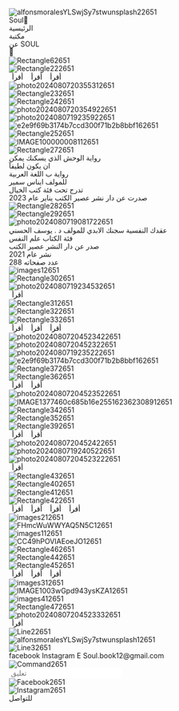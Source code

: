 <!DOCTYPE html>
<html lang="english">
  <head>
    <style.frame-container {
  width: 100%;
  display: flex;
  overflow: auto;
  min-height: 100vh;
  align-items: center;
  flex-direction: column;
}
.frame-frame {
  width: 100%;
  height: 2318px;
  display: flex;
  overflow: hidden;
  position: relative;
  align-items: flex-start;
  flex-shrink: 0;
}
.frame-alfonsmorales-yl-swj-sy7stwunsplash2 {
  top: 0px;
  left: 0px;
  width: 1440px;
  height: 609px;
  position: absolute;
}
.frame-tab-bari-pad {
  top: 16px;
  left: 189px;
  width: 1062px;
  height: 55px;
  display: flex;
  padding: 4px;
  position: absolute;
  align-items: center;
  flex-shrink: 0;
  border-radius: 100px;
  justify-content: space-between;
  background-color: rgba(120, 120, 128, 0.23999999463558197);
}
.frame-sidebar {
  width: 56px;
  height: 32.5px;
  display: flex;
  position: relative;
  align-items: flex-start;
  flex-shrink: 0;
}
.frame-text10 {
  color: rgba(251, 172, 198, 1);
  width: 56px;
  height: auto;
  position: absolute;
  font-size: 20px;
  font-style: Regular;
  text-align: center;
  font-family: Aguafina Script;
  font-weight: 400;
  line-height: 20px;
  font-stretch: normal;
  text-decoration: none;
}
.frame-stretch {
  display: flex;
  flex-grow: 1;
  align-items: center;
  justify-content: center;
}
.frame-tab1 {
  width: 314px;
  height: 32.5px;
  display: flex;
  position: relative;
  flex-grow: 1;
  box-shadow: 0px 2px 16px 0px rgba(0, 0, 0, 0) ;
  align-items: flex-start;
  flex-shrink: 0;
  border-radius: 100px;
  background-color: rgba(255, 255, 255, 0.07000000029802322);
}
.frame-text12 {
  left: 57.09090805053711px;
  color: rgba(255, 255, 255, 1);
  width: 196px;
  height: auto;
  position: absolute;
  font-size: 17px;
  font-style: italic;
  text-align: center;
  font-family: ABeeZee;
  font-weight: 400;
  line-height: 20px;
  font-stretch: normal;
  text-decoration: none;
}
.frame-tab2 {
  width: 314px;
  height: 32.5px;
  display: flex;
  position: relative;
  flex-grow: 1;
  align-items: flex-start;
  flex-shrink: 0;
}
.frame-text14 {
  left: 57.09090805053711px;
  color: rgba(255, 255, 255, 0.4000000059604645);
  width: 196px;
  height: auto;
  position: absolute;
  font-size: 15px;
  font-style: italic;
  text-align: center;
  font-family: ABeeZee;
  font-weight: 400;
  line-height: 20px;
  font-stretch: normal;
  text-decoration: none;
}
.frame-tab3 {
  width: 314px;
  height: 32.5px;
  display: flex;
  position: relative;
  flex-grow: 1;
  align-items: flex-start;
  flex-shrink: 0;
}
.frame-text16 {
  left: 57.09090805053711px;
  color: rgba(255, 255, 255, 0.4000000059604645);
  width: 196px;
  height: auto;
  position: absolute;
  font-size: 15px;
  font-style: italic;
  text-align: center;
  font-family: ABeeZee;
  font-weight: 400;
  line-height: 20px;
  font-stretch: normal;
  text-decoration: none;
}
.frame-symbol-tab {
  width: 56px;
  height: 32.5px;
  display: flex;
  position: relative;
  align-items: flex-start;
  flex-shrink: 0;
}
.frame-text18 {
  color: rgba(255, 255, 255, 0.4000000059604645);
  width: 56px;
  height: auto;
  position: absolute;
  font-size: 15px;
  font-style: italic;
  text-align: center;
  font-family: ABeeZee;
  font-weight: 400;
  line-height: 20px;
  font-stretch: normal;
  text-decoration: none;
}
.frame-rectangle6 {
  top: 490px;
  left: 393px;
  width: 653px;
  height: 238px;
  position: absolute;
  border-radius: 53px;
}
.frame-rectangle22 {
  top: 519px;
  left: 464px;
  width: 115px;
  height: 117px;
  position: absolute;
  border-color: rgba(239, 224, 200, 1);
  border-style: solid;
  border-width: 1px;
  border-radius: 10px;
}
.frame-button10 {
  gap: 8px;
  top: 653px;
  left: 480px;
  width: 83px;
  height: 38px;
  display: flex;
  padding: 8px 10px;
  overflow: hidden;
  position: absolute;
  align-items: center;
  flex-shrink: 0;
  border-color: rgba(44, 44, 44, 1);
  border-style: solid;
  border-width: 1px;
  border-radius: 8px;
  justify-content: space-between;
  background-color: rgba(66, 66, 66, 1);
}
.frame-text20 {
  color: rgba(245, 245, 245, 1);
  height: auto;
  text-align: left;
  line-height: 139.9999976158142%;
}
.frame-button11 {
  gap: 8px;
  top: 653px;
  left: 688px;
  width: 83px;
  height: 38px;
  display: flex;
  padding: 8px 10px;
  overflow: hidden;
  position: absolute;
  align-items: center;
  flex-shrink: 0;
  border-color: rgba(44, 44, 44, 1);
  border-style: solid;
  border-width: 1px;
  border-radius: 8px;
  justify-content: space-between;
  background-color: rgba(66, 66, 66, 1);
}
.frame-text22 {
  color: rgba(245, 245, 245, 1);
  height: auto;
  text-align: left;
  line-height: 139.9999976158142%;
}
.frame-button12 {
  gap: 8px;
  top: 653px;
  left: 876px;
  width: 83px;
  height: 38px;
  display: flex;
  padding: 8px 10px;
  overflow: hidden;
  position: absolute;
  align-items: center;
  flex-shrink: 0;
  border-color: rgba(44, 44, 44, 1);
  border-style: solid;
  border-width: 1px;
  border-radius: 8px;
  justify-content: space-between;
  background-color: rgba(66, 66, 66, 1);
}
.frame-text24 {
  color: rgba(245, 245, 245, 1);
  height: auto;
  text-align: left;
  line-height: 139.9999976158142%;
}
.frame-photo202408072035531 {
  top: 526px;
  left: 487px;
  width: 70px;
  height: 103px;
  position: absolute;
}
.frame-rectangle23 {
  top: 512px;
  left: 672px;
  width: 115px;
  height: 117px;
  position: absolute;
  border-color: rgba(239, 224, 200, 1);
  border-style: solid;
  border-width: 1px;
  border-radius: 10px;
}
.frame-rectangle24 {
  top: 519px;
  left: 860px;
  width: 115px;
  height: 117px;
  position: absolute;
  border-color: rgba(239, 224, 200, 1);
  border-style: solid;
  border-width: 1px;
  border-radius: 10px;
}
.frame-photo202408072035492 {
  top: 521px;
  left: 693px;
  width: 74px;
  height: 100px;
  position: absolute;
}
.frame-photo202408071923592 {
  top: 528px;
  left: 881px;
  width: 74px;
  height: 95px;
  position: absolute;
}
.frame-e2e9f69b3174b7ccd300f71b2b8bbf161 {
  top: 728px;
  left: 0px;
  width: 630px;
  height: 600px;
  position: absolute;
  border-radius: 28px;
}
.frame-rectangle25 {
  top: 827px;
  left: 43px;
  width: 115px;
  height: 117px;
  position: absolute;
  border-color: rgba(239, 224, 200, 1);
  border-style: solid;
  border-width: 1px;
  border-radius: 10px;
}
.frame-image10000000811 {
  top: 841px;
  left: 64px;
  width: 73px;
  height: 90px;
  position: absolute;
}
.frame-rectangle27 {
  top: 819px;
  left: 218px;
  width: 339px;
  height: 134px;
  position: absolute;
  border-radius: 25px;
}
.frame-text26 {
  top: 827px;
  left: 257px;
  color: rgba(0, 0, 0, 1);
  width: 267px;
  height: auto;
  position: absolute;
  font-size: 14px;
  box-shadow: 0px 4px 4px 0px rgba(0, 0, 0, 0.25) ;
  font-style: italic;
  text-align: center;
  font-family: Inter;
  font-weight: 700;
  line-height: 100%;
  font-stretch: normal;
  text-decoration: none;
}
.frame-text32 {
  top: 872px;
  left: 261px;
  color: rgba(0, 0, 0, 1);
  width: 259px;
  height: auto;
  position: absolute;
  font-size: 14px;
  box-shadow: 0px 4px 4px 0px rgba(0, 0, 0, 0.25) ;
  font-style: Regular;
  text-align: center;
  font-family: Itim;
  font-weight: 400;
  line-height: 100%;
  font-stretch: normal;
  text-decoration: none;
}
.frame-text33 {
  font-weight: 400;
}
.frame-text35 {
  font-weight: 400;
}
.frame-text37 {
  font-weight: 400;
}
.frame-text39 {
  font-weight: 400;
}
.frame-text41 {
  font-weight: 400;
}
.frame-rectangle28 {
  top: 1101px;
  left: 43px;
  width: 339px;
  height: 134px;
  position: absolute;
  border-radius: 25px;
}
.frame-rectangle29 {
  top: 1109px;
  left: 442px;
  width: 115px;
  height: 117px;
  position: absolute;
  border-color: rgba(239, 224, 200, 1);
  border-style: solid;
  border-width: 1px;
  border-radius: 10px;
}
.frame-photo202408071908172 {
  top: 1115px;
  left: 470px;
  width: 62px;
  height: 105px;
  position: absolute;
}
.frame-text42 {
  top: 1115px;
  left: 109px;
  color: rgba(0, 0, 0, 1);
  width: 207px;
  height: auto;
  position: absolute;
  font-size: 14px;
  box-shadow: 0px 4px 4px 0px rgba(0, 0, 0, 0.25) ;
  font-style: italic;
  text-align: center;
  font-family: Inter;
  font-weight: 700;
  line-height: 100%;
  font-stretch: normal;
  text-decoration: none;
}
.frame-text44 {
  top: 1151px;
  left: 70px;
  color: rgba(0, 0, 0, 1);
  width: 285px;
  height: auto;
  position: absolute;
  font-size: 13px;
  box-shadow: 0px 4px 4px 0px rgba(0, 0, 0, 0.25) ;
  font-style: Regular;
  text-align: center;
  font-family: Metrophobic;
  font-weight: 400;
  line-height: 100%;
  font-stretch: normal;
  text-decoration: none;
}
.frame-images1 {
  top: 953px;
  left: 630px;
  width: 353px;
  height: 192px;
  position: absolute;
  border-radius: 24px;
}
.frame-rectangle30 {
  top: 1100px;
  left: 932px;
  width: 192px;
  height: 190px;
  position: absolute;
  border-color: rgba(239, 224, 200, 1);
  border-style: solid;
  border-width: 1px;
  border-radius: 10px;
}
.frame-photo202408071923453 {
  top: 1109px;
  left: 989px;
  width: 79px;
  height: 117px;
  position: absolute;
}
.frame-button13 {
  gap: 8px;
  top: 1235px;
  left: 989px;
  width: 83px;
  height: 38px;
  display: flex;
  padding: 8px 10px;
  overflow: hidden;
  position: absolute;
  align-items: center;
  flex-shrink: 0;
  border-color: rgba(44, 44, 44, 1);
  border-style: solid;
  border-width: 1px;
  border-radius: 8px;
  justify-content: space-between;
  background-color: rgba(66, 66, 66, 1);
}
.frame-text54 {
  color: rgba(245, 245, 245, 1);
  height: auto;
  text-align: left;
  line-height: 139.9999976158142%;
}
.frame-rectangle31 {
  top: 872px;
  left: 932px;
  width: 192px;
  height: 190px;
  position: absolute;
  border-color: rgba(239, 224, 200, 1);
  border-style: solid;
  border-width: 1px;
  border-radius: 10px;
}
.frame-rectangle32 {
  top: 872px;
  left: 1197px;
  width: 192px;
  height: 190px;
  position: absolute;
  border-color: rgba(239, 224, 200, 1);
  border-style: solid;
  border-width: 1px;
  border-radius: 10px;
}
.frame-rectangle33 {
  top: 1100px;
  left: 1197px;
  width: 192px;
  height: 190px;
  position: absolute;
  border-color: rgba(239, 224, 200, 1);
  border-style: solid;
  border-width: 1px;
  border-radius: 10px;
}
.frame-button14 {
  gap: 8px;
  top: 1235px;
  left: 1251px;
  width: 83px;
  height: 38px;
  display: flex;
  padding: 8px 10px;
  overflow: hidden;
  position: absolute;
  align-items: center;
  flex-shrink: 0;
  border-color: rgba(44, 44, 44, 1);
  border-style: solid;
  border-width: 1px;
  border-radius: 8px;
  justify-content: space-between;
  background-color: rgba(66, 66, 66, 1);
}
.frame-text56 {
  color: rgba(245, 245, 245, 1);
  height: auto;
  text-align: left;
  line-height: 139.9999976158142%;
}
.frame-button15 {
  gap: 8px;
  top: 1011px;
  left: 1251px;
  width: 83px;
  height: 38px;
  display: flex;
  padding: 8px 10px;
  overflow: hidden;
  position: absolute;
  align-items: center;
  flex-shrink: 0;
  border-color: rgba(44, 44, 44, 1);
  border-style: solid;
  border-width: 1px;
  border-radius: 8px;
  justify-content: space-between;
  background-color: rgba(66, 66, 66, 1);
}
.frame-text58 {
  color: rgba(245, 245, 245, 1);
  height: auto;
  text-align: left;
  line-height: 139.9999976158142%;
}
.frame-button16 {
  gap: 8px;
  top: 1011px;
  left: 989px;
  width: 83px;
  height: 38px;
  display: flex;
  padding: 8px 10px;
  overflow: hidden;
  position: absolute;
  align-items: center;
  flex-shrink: 0;
  border-color: rgba(44, 44, 44, 1);
  border-style: solid;
  border-width: 1px;
  border-radius: 8px;
  justify-content: space-between;
  background-color: rgba(66, 66, 66, 1);
}
.frame-text60 {
  color: rgba(245, 245, 245, 1);
  height: auto;
  text-align: left;
  line-height: 139.9999976158142%;
}
.frame-photo2024080720452342 {
  top: 886px;
  left: 989px;
  width: 70px;
  height: 111px;
  position: absolute;
}
.frame-photo202408072045232 {
  top: 888px;
  left: 1260px;
  width: 65px;
  height: 103px;
  position: absolute;
}
.frame-photo202408071923522 {
  top: 1116px;
  left: 1258px;
  width: 70px;
  height: 99px;
  position: absolute;
}
.frame-e2e9f69b3174b7ccd300f71b2b8bbf162 {
  top: 1329px;
  left: -3px;
  width: 1440px;
  height: 632px;
  position: absolute;
  border-radius: 70px;
}
.frame-rectangle37 {
  top: 1415px;
  left: 70px;
  width: 153px;
  height: 167px;
  position: absolute;
  border-color: rgba(239, 224, 200, 1);
  border-style: solid;
  border-width: 1px;
  border-radius: 10px;
}
.frame-rectangle36 {
  top: 1762px;
  left: 272px;
  width: 154px;
  height: 139px;
  position: absolute;
  border-color: rgba(239, 224, 200, 1);
  border-style: solid;
  border-width: 1px;
  border-radius: 10px;
}
.frame-button17 {
  gap: 8px;
  top: 1855px;
  left: 311px;
  width: 76px;
  height: 32px;
  display: flex;
  padding: 8px 10px;
  overflow: hidden;
  position: absolute;
  align-items: center;
  flex-shrink: 0;
  border-color: rgba(44, 44, 44, 1);
  border-style: solid;
  border-width: 1px;
  border-radius: 8px;
  justify-content: space-between;
  background-color: rgba(66, 66, 66, 1);
}
.frame-text62 {
  color: rgba(245, 245, 245, 1);
  height: auto;
  text-align: left;
  line-height: 139.9999976158142%;
}
.frame-button18 {
  gap: 8px;
  top: 1521px;
  left: 109px;
  width: 75px;
  height: 40px;
  display: flex;
  padding: 8px 10px;
  overflow: hidden;
  position: absolute;
  align-items: center;
  flex-shrink: 0;
  border-color: rgba(44, 44, 44, 1);
  border-style: solid;
  border-width: 1px;
  border-radius: 8px;
  justify-content: space-between;
  background-color: rgba(66, 66, 66, 1);
}
.frame-text64 {
  color: rgba(245, 245, 245, 1);
  height: auto;
  text-align: left;
  line-height: 139.9999976158142%;
}
.frame-photo2024080720452352 {
  top: 1424px;
  left: 121px;
  width: 51px;
  height: 93px;
  position: absolute;
}
.frame-image1377460c685b16e25516236230891 {
  top: 1782px;
  left: 295px;
  width: 103px;
  height: 70px;
  position: absolute;
}
.frame-rectangle34 {
  top: 1415px;
  left: 271px;
  width: 155px;
  height: 167px;
  position: absolute;
  border-color: rgba(242, 234, 221, 1);
  border-style: solid;
  border-width: 1px;
  border-radius: 10px;
}
.frame-rectangle35 {
  top: 1755px;
  left: 1243px;
  width: 146px;
  height: 141px;
  position: absolute;
  border-color: rgba(242, 234, 221, 1);
  border-style: solid;
  border-width: 1px;
  border-radius: 10px;
}
.frame-rectangle39 {
  top: 1757px;
  left: 1049px;
  width: 146px;
  height: 139px;
  position: absolute;
  border-color: rgba(239, 224, 200, 1);
  border-style: solid;
  border-width: 1px;
  border-radius: 10px;
}
.frame-button19 {
  gap: 8px;
  top: 1856px;
  left: 1279px;
  width: 73px;
  height: 30px;
  display: flex;
  padding: 8px 10px;
  overflow: hidden;
  position: absolute;
  align-items: center;
  flex-shrink: 0;
  border-color: rgba(44, 44, 44, 1);
  border-style: solid;
  border-width: 1px;
  border-radius: 8px;
  justify-content: space-between;
  background-color: rgba(66, 66, 66, 1);
}
.frame-text66 {
  color: rgba(245, 245, 245, 1);
  height: auto;
  text-align: left;
  line-height: 139.9999976158142%;
}
.frame-button20 {
  gap: 8px;
  top: 1521px;
  left: 312px;
  width: 76px;
  height: 40px;
  display: flex;
  padding: 8px 10px;
  overflow: hidden;
  position: absolute;
  align-items: center;
  flex-shrink: 0;
  border-color: rgba(44, 44, 44, 1);
  border-style: solid;
  border-width: 1px;
  border-radius: 8px;
  justify-content: space-between;
  background-color: rgba(66, 66, 66, 1);
}
.frame-text68 {
  color: rgba(245, 245, 245, 1);
  height: auto;
  text-align: left;
  line-height: 139.9999976158142%;
}
.frame-photo202408072045242 {
  top: 1765px;
  left: 1284px;
  width: 64px;
  height: 75px;
  position: absolute;
}
.frame-photo202408071924052 {
  top: 1430px;
  left: 309px;
  width: 82px;
  height: 87px;
  position: absolute;
}
.frame-photo2024080720452322 {
  top: 1762px;
  left: 1090px;
  width: 59px;
  height: 82px;
  position: absolute;
}
.frame-button21 {
  gap: 8px;
  top: 1860px;
  left: 1083px;
  width: 73px;
  height: 31px;
  display: flex;
  padding: 8px 10px;
  overflow: hidden;
  position: absolute;
  align-items: center;
  flex-shrink: 0;
  border-color: rgba(44, 44, 44, 1);
  border-style: solid;
  border-width: 1px;
  border-radius: 8px;
  justify-content: space-between;
  background-color: rgba(66, 66, 66, 1);
}
.frame-text70 {
  color: rgba(245, 245, 245, 1);
  height: auto;
  text-align: left;
  line-height: 139.9999976158142%;
}
.frame-rectangle43 {
  top: 1605px;
  left: 64px;
  width: 153px;
  height: 147px;
  position: absolute;
  border-color: rgba(239, 224, 200, 1);
  border-style: solid;
  border-width: 1px;
  border-radius: 10px;
}
.frame-rectangle40 {
  top: 1599px;
  left: 265px;
  width: 155px;
  height: 147px;
  position: absolute;
  border-color: rgba(239, 224, 200, 1);
  border-style: solid;
  border-width: 1px;
  border-radius: 10px;
}
.frame-rectangle41 {
  top: 1592px;
  left: 1049px;
  width: 146px;
  height: 147px;
  position: absolute;
  border-color: rgba(239, 224, 200, 0.8899999856948853);
  border-style: solid;
  border-width: 1px;
  border-radius: 10px;
}
.frame-rectangle42 {
  top: 1594px;
  left: 1240px;
  width: 153px;
  height: 147px;
  position: absolute;
  border-color: rgba(239, 224, 200, 1);
  border-style: solid;
  border-width: 1px;
  border-radius: 10px;
}
.frame-button22 {
  gap: 8px;
  top: 1703px;
  left: 305px;
  width: 77px;
  height: 33px;
  display: flex;
  padding: 8px 10px;
  overflow: hidden;
  position: absolute;
  align-items: center;
  flex-shrink: 0;
  border-color: rgba(44, 44, 44, 1);
  border-style: solid;
  border-width: 1px;
  border-radius: 8px;
  justify-content: space-between;
  background-color: rgba(66, 66, 66, 1);
}
.frame-text72 {
  color: rgba(245, 245, 245, 1);
  height: auto;
  text-align: left;
  line-height: 139.9999976158142%;
}
.frame-button23 {
  gap: 8px;
  top: 1697px;
  left: 1278px;
  width: 78px;
  height: 33px;
  display: flex;
  padding: 8px 10px;
  overflow: hidden;
  position: absolute;
  align-items: center;
  flex-shrink: 0;
  border-color: rgba(44, 44, 44, 1);
  border-style: solid;
  border-width: 1px;
  border-radius: 8px;
  justify-content: space-between;
  background-color: rgba(66, 66, 66, 1);
}
.frame-text74 {
  color: rgba(245, 245, 245, 1);
  height: auto;
  text-align: left;
  line-height: 139.9999976158142%;
}
.frame-button24 {
  gap: 8px;
  top: 1692px;
  left: 1084px;
  width: 75px;
  height: 32px;
  display: flex;
  padding: 8px 10px;
  overflow: hidden;
  position: absolute;
  align-items: center;
  flex-shrink: 0;
  border-color: rgba(44, 44, 44, 1);
  border-style: solid;
  border-width: 1px;
  border-radius: 8px;
  justify-content: space-between;
  background-color: rgba(66, 66, 66, 1);
}
.frame-text76 {
  color: rgba(245, 245, 245, 1);
  height: auto;
  text-align: left;
  line-height: 139.9999976158142%;
}
.frame-button25 {
  gap: 8px;
  top: 1698px;
  left: 110px;
  width: 76px;
  height: 33px;
  display: flex;
  padding: 8px 10px;
  overflow: hidden;
  position: absolute;
  align-items: center;
  flex-shrink: 0;
  border-color: rgba(44, 44, 44, 1);
  border-style: solid;
  border-width: 1px;
  border-radius: 8px;
  justify-content: space-between;
  background-color: rgba(66, 66, 66, 1);
}
.frame-text78 {
  color: rgba(245, 245, 245, 1);
  height: auto;
  text-align: left;
  line-height: 139.9999976158142%;
}
.frame-images21 {
  top: 1613px;
  left: 84px;
  width: 115px;
  height: 96px;
  position: absolute;
  border-radius: 35px;
}
.frame-f-hmc-wu-wwyaq5n5c1 {
  top: 1607px;
  left: 293px;
  width: 100px;
  height: 89px;
  position: absolute;
  border-radius: 29px;
}
.frame-images11 {
  top: 1609px;
  left: 1072px;
  width: 102px;
  height: 70px;
  position: absolute;
  border-radius: 32px;
}
.frame-cc49h-povia-eoe-jo1 {
  top: 1606px;
  left: 1288px;
  width: 62px;
  height: 81px;
  position: absolute;
}
.frame-rectangle46 {
  top: 1415px;
  left: 1241px;
  width: 148px;
  height: 167px;
  position: absolute;
  border-color: rgba(239, 224, 200, 1);
  border-style: solid;
  border-width: 1px;
  border-radius: 10px;
}
.frame-rectangle44 {
  top: 1415px;
  left: 1050px;
  width: 148px;
  height: 167px;
  position: absolute;
  border-color: rgba(239, 224, 200, 1);
  border-style: solid;
  border-width: 1px;
  border-radius: 10px;
}
.frame-rectangle45 {
  top: 1476px;
  left: 568px;
  width: 302px;
  height: 306px;
  position: absolute;
  border-color: rgba(239, 224, 200, 1);
  border-style: solid;
  border-width: 1px;
  border-radius: 10px;
}
.frame-button26 {
  gap: 8px;
  top: 1532px;
  left: 1278px;
  width: 74px;
  height: 38px;
  display: flex;
  padding: 8px 10px;
  overflow: hidden;
  position: absolute;
  align-items: center;
  flex-shrink: 0;
  border-color: rgba(44, 44, 44, 1);
  border-style: solid;
  border-width: 1px;
  border-radius: 8px;
  justify-content: space-between;
  background-color: rgba(66, 66, 66, 1);
}
.frame-text80 {
  color: rgba(245, 245, 245, 1);
  height: auto;
  text-align: left;
  line-height: 139.9999976158142%;
}
.frame-button27 {
  gap: 8px;
  top: 1532px;
  left: 1086px;
  width: 74px;
  height: 38px;
  display: flex;
  padding: 8px 10px;
  overflow: hidden;
  position: absolute;
  align-items: center;
  flex-shrink: 0;
  border-color: rgba(44, 44, 44, 1);
  border-style: solid;
  border-width: 1px;
  border-radius: 8px;
  justify-content: space-between;
  background-color: rgba(66, 66, 66, 1);
}
.frame-text82 {
  color: rgba(245, 245, 245, 1);
  height: auto;
  text-align: left;
  line-height: 139.9999976158142%;
}
.frame-button28 {
  gap: 8px;
  top: 1690px;
  left: 636px;
  width: 151px;
  height: 70px;
  display: flex;
  padding: 8px 10px;
  overflow: hidden;
  position: absolute;
  align-items: center;
  flex-shrink: 0;
  border-color: rgba(44, 44, 44, 1);
  border-style: solid;
  border-width: 1px;
  border-radius: 8px;
  justify-content: space-between;
  background-color: rgba(66, 66, 66, 1);
}
.frame-text84 {
  color: rgba(245, 245, 245, 1);
  height: auto;
  text-align: left;
  line-height: 139.9999976158142%;
}
.frame-images31 {
  top: 1487px;
  left: 615px;
  width: 189px;
  height: 181px;
  position: absolute;
  border-radius: 32px;
}
.frame-image1003w-gpd943ys-kza1 {
  top: 1420px;
  left: 1093px;
  width: 58px;
  height: 106px;
  position: absolute;
}
.frame-images41 {
  top: 1431px;
  left: 1281px;
  width: 67px;
  height: 89px;
  position: absolute;
}
.frame-rectangle47 {
  top: 1764px;
  left: 70px;
  width: 156px;
  height: 139px;
  position: absolute;
  border-color: rgba(239, 224, 200, 1);
  border-style: solid;
  border-width: 1px;
  border-radius: 10px;
}
.frame-photo2024080720452333 {
  top: 1769px;
  left: 115px;
  width: 67px;
  height: 85px;
  position: absolute;
}
.frame-button29 {
  gap: 8px;
  top: 1857px;
  left: 109px;
  width: 77px;
  height: 31px;
  display: flex;
  padding: 8px 10px;
  overflow: hidden;
  position: absolute;
  align-items: center;
  flex-shrink: 0;
  border-color: rgba(44, 44, 44, 1);
  border-style: solid;
  border-width: 1px;
  border-radius: 8px;
  justify-content: space-between;
  background-color: rgba(66, 66, 66, 1);
}
.frame-text86 {
  color: rgba(245, 245, 245, 1);
  height: auto;
  text-align: left;
  line-height: 139.9999976158142%;
}
.frame-line2 {
  top: 2074px;
  left: 454px;
  width: 230px;
  height: 1px;
  position: absolute;
}
.frame-alfonsmorales-yl-swj-sy7stwunsplash1 {
  top: 2020px;
  left: -3px;
  width: 1476px;
  height: 383px;
  position: absolute;
  border-radius: 41px;
}
.frame-line3 {
  top: 2098.19580078125px;
  left: 583.9674682617188px;
  width: 206px;
  height: 1px;
  position: absolute;
}
.frame-text88 {
  top: 2130px;
  left: 107px;
  color: rgba(255, 249, 239, 1);
  width: 165px;
  height: auto;
  position: absolute;
  font-size: 14px;
  box-shadow: 0px 4px 4px 0px rgba(0, 0, 0, 0.25) ;
  font-style: italic;
  text-align: right;
  font-family: Inter;
  font-weight: 700;
  line-height: 100%;
  font-stretch: normal;
  text-decoration: none;
}
.frame-text90 {
  top: 2186px;
  left: 72px;
  color: rgba(255, 249, 239, 1);
  width: 209px;
  height: auto;
  position: absolute;
  font-size: 14px;
  box-shadow: 0px 4px 4px 0px rgba(0, 0, 0, 0.25) ;
  font-style: italic;
  text-align: right;
  font-family: Inter;
  font-weight: 700;
  line-height: 100%;
  font-stretch: normal;
  text-decoration: none;
}
.frame-text92 {
  top: 2242px;
  left: 46px;
  color: rgba(255, 249, 239, 1);
  width: 28px;
  height: auto;
  position: absolute;
  font-size: 15px;
  box-shadow: 0px 4px 4px 0px rgba(0, 0, 0, 0.25) ;
  font-style: italic;
  text-align: right;
  font-family: Inter;
  font-weight: 700;
  line-height: 100%;
  font-stretch: normal;
  text-decoration: none;
}
.frame-text93 {
  top: 2242px;
  left: 160px;
  color: rgba(255, 249, 239, 1);
  width: 199px;
  height: auto;
  position: absolute;
  font-size: 14px;
  box-shadow: 0px 4px 4px 0px rgba(0, 0, 0, 0.25) ;
  font-style: italic;
  text-align: right;
  font-family: Inter;
  font-weight: 700;
  line-height: 100%;
  font-stretch: normal;
  text-decoration: none;
}
.frame-command {
  top: 2144px;
  left: 618px;
  width: 55px;
  height: 26px;
  position: absolute;
}
.frame-input-field {
  gap: 8px;
  top: 2191px;
  left: 618px;
  width: 587px;
  height: 64px;
  display: flex;
  position: absolute;
  align-items: flex-start;
  flex-shrink: 0;
  flex-direction: column;
}
.frame-input {
  color: rgba(30, 30, 30, 1);
  display: flex;
  padding: 12px 16px;
  overflow: hidden;
  font-size: 16px;
  align-self: stretch;
  text-align: left;
  align-items: center;
  flex-shrink: 0;
  font-family: Inter;
  font-weight: 400;
  border-color: rgba(217, 217, 217, 1);
  border-style: solid;
  border-width: 1px;
  border-radius: 8px;
  background-color: rgba(255, 255, 255, 1);
}
.frame-facebook {
  top: 2112px;
  left: 54px;
  width: 46px;
  height: 32px;
  position: absolute;
}
.frame-instagram {
  top: 2173px;
  left: 54px;
  width: 40px;
  height: 32px;
  position: absolute;
}
.frame-text95 {
  top: 2060px;
  left: 1178px;
  color: rgba(255, 249, 239, 1);
  width: 209px;
  height: auto;
  position: absolute;
  font-size: 14px;
  box-shadow: 0px 4px 4px 0px rgba(0, 0, 0, 0.25) ;
  font-style: italic;
  text-align: right;
  font-family: Inter;
  font-weight: 700;
  line-height: 100%;
  font-stretch: normal;
  text-decoration: none;
} >
    <title>exported project</title>
    <meta name="viewport" content="width=device-width, initial-scale=1.0" />
    <meta charset="utf-8" />
    <meta property="twitter:card" content="summary_large_image" />
    <style data-tag="reset-style-sheet">
      html {  line-height: 1.15;}body {  margin: 0;}* {  box-sizing: border-box;  border-width: 0;  border-style: solid;}p,li,ul,pre,div,h1,h2,h3,h4,h5,h6,figure,blockquote,figcaption {  margin: 0;  padding: 0;}button {  background-color: transparent;}button,input,optgroup,select,textarea {  font-family: inherit;  font-size: 100%;  line-height: 1.15;  margin: 0;}button,select {  text-transform: none;}button,[type="button"],[type="reset"],[type="submit"] {  -webkit-appearance: button;}button::-moz-focus-inner,[type="button"]::-moz-focus-inner,[type="reset"]::-moz-focus-inner,[type="submit"]::-moz-focus-inner {  border-style: none;  padding: 0;}button:-moz-focus,[type="button"]:-moz-focus,[type="reset"]:-moz-focus,[type="submit"]:-moz-focus {  outline: 1px dotted ButtonText;}a {  color: inherit;  text-decoration: inherit;}input {  padding: 2px 4px;}img {  display: block;}html { scroll-behavior: smooth  }
    </style>
    <style data-tag="default-style-sheet">
      html {
        font-family: Inter;
        font-size: 16px;
      }
      body {
        font-weight: 400;
        font-style:normal;
        text-decoration: none;
        text-transform: none;
        letter-spacing: normal;
        line-height: 1.15;
        color: var(--dl-color-theme-neutral-dark);
        background: var(--dl-color-theme-neutral-light);
        fill: var(--dl-color-theme-neutral-dark);
      }
    </style>
    <link
      rel="stylesheet"
      href="https://unpkg.com/animate.css@4.1.1/animate.css"
    />
    <link
      rel="stylesheet"
      href="https://fonts.googleapis.com/css2?family=Inter:ital,wght@0,100;0,200;0,300;0,400;0,500;0,600;0,700;0,800;0,900;1,100;1,200;1,300;1,400;1,500;1,600;1,700;1,800;1,900&amp;display=swap"
      data-tag="font"
    />
    <link
      rel="stylesheet"
      href="https://fonts.googleapis.com/css2?family=Metrophobic:wght@400&amp;display=swap"
      data-tag="font"
    />
    <link
      rel="stylesheet"
      href="https://fonts.googleapis.com/css2?family=ABeeZee:ital,wght@0,400;1,400&amp;display=swap"
      data-tag="font"
    />
    <link
      rel="stylesheet"
      href="https://fonts.googleapis.com/css2?family=Inter:ital,wght@0,100;0,200;0,300;0,400;0,500;0,600;0,700;0,800;0,900;1,100;1,200;1,300;1,400;1,500;1,600;1,700;1,800;1,900&amp;display=swap"
      data-tag="font"
    />
    <link
      rel="stylesheet"
      href="https://fonts.googleapis.com/css2?family=Itim:wght@400&amp;display=swap"
      data-tag="font"
    />
    <link
      rel="stylesheet"
      href="https://fonts.googleapis.com/css2?family=ABeeZee:ital,wght@0,400;1,400&amp;display=swap"
      data-tag="font"
    />
    <link
      rel="stylesheet"
      href="https://fonts.googleapis.com/css2?family=Noto+Sans:ital,wght@0,100;0,200;0,300;0,400;0,500;0,600;0,700;0,800;0,900;1,100;1,200;1,300;1,400;1,500;1,600;1,700;1,800;1,900&amp;display=swap"
      data-tag="font"
    />
    <link
      rel="stylesheet"
      href="https://fonts.googleapis.com/css2?family=ABeeZee:ital,wght@0,400;1,400&amp;display=swap"
      data-tag="font"
    />
    <link
      rel="stylesheet"
      href="https://fonts.googleapis.com/css2?family=Inter:ital,wght@0,100;0,200;0,300;0,400;0,500;0,600;0,700;0,800;0,900;1,100;1,200;1,300;1,400;1,500;1,600;1,700;1,800;1,900&amp;display=swap"
      data-tag="font"
    />
    <link
      rel="stylesheet"
      href="https://fonts.googleapis.com/css2?family=Aguafina+Script:wght@400&amp;display=swap"
      data-tag="font"
    />
    <link
      rel="stylesheet"
      href="https://fonts.googleapis.com/css2?family=ABeeZee:ital,wght@0,400;1,400&amp;display=swap"
      data-tag="font"
    />
    <link
      rel="stylesheet"
      href="https://fonts.googleapis.com/css2?family=Inter:ital,wght@0,100;0,200;0,300;0,400;0,500;0,600;0,700;0,800;0,900;1,100;1,200;1,300;1,400;1,500;1,600;1,700;1,800;1,900&amp;display=swap"
      data-tag="font"
    />
    <link
      rel="stylesheet"
      href="https://fonts.googleapis.com/css2?family=STIX+Two+Text:ital,wght@0,400;0,500;0,600;0,700;1,400;1,500;1,600;1,700&amp;display=swap"
      data-tag="font"
    />
    <link
      rel="stylesheet"
      href="https://unpkg.com/@teleporthq/teleport-custom-scripts/dist/style.css"
    />
  </head>
  <body>
    <link rel="stylesheet" href="./style.css" />
    <div>
      <link href="./index.css" rel="stylesheet" />
      <div class="frame-container">
        <div class="frame-frame">
          <img
            alt="alfonsmoralesYLSwjSy7stwunsplash22651"
            src="public/external/alfonsmoralesylswjsy7stwunsplash22651-uwbe-700h.png"
            class="frame-alfonsmorales-yl-swj-sy7stwunsplash2"
          />
          <div class="frame-tab-bari-pad">
            <div class="frame-sidebar">
              <span class="frame-text10"><span>Soul􀰱</span></span>
            </div>
            <div class="frame-stretch">
              <div class="frame-tab1">
                <span class="frame-text12"><span>الرئيسية</span></span>
              </div>
              <div class="frame-tab2">
                <span class="frame-text14"><span>مكتبة</span></span>
              </div>
              <div class="frame-tab3">
                <span class="frame-text16"><span>عن SOUL</span></span>
              </div>
            </div>
            <div class="frame-symbol-tab">
              <span class="frame-text18"><span>􀊫</span></span>
            </div>
          </div>
          <img
            alt="Rectangle62651"
            src="public/external/rectangle62651-xgu-300h.png"
            class="frame-rectangle6"
          />
          <img
            alt="Rectangle222651"
            src="public/external/rectangle222651-su9s-200w.png"
            class="frame-rectangle22"
          />
          <button class="frame-button10">
            <span class="frame-text20 BodySmallStrong"><span>أقرأ</span></span>
          </button>
          <button class="frame-button11">
            <span class="frame-text22 BodySmallStrong"><span>أقرأ</span></span>
          </button>
          <button class="frame-button12">
            <span class="frame-text24 BodySmallStrong"><span>أقرأ</span></span>
          </button>
          <img
            alt="photo2024080720355312651"
            src="public/external/photo2024080720355312651-52qu-200w.png"
            class="frame-photo202408072035531"
          />
          <img
            alt="Rectangle232651"
            src="public/external/rectangle232651-2xmb-200w.png"
            class="frame-rectangle23"
          />
          <img
            alt="Rectangle242651"
            src="public/external/rectangle242651-0ay-200w.png"
            class="frame-rectangle24"
          />
          <img
            alt="photo2024080720354922651"
            src="public/external/photo2024080720354922651-29x-200w.png"
            class="frame-photo202408072035492"
          />
          <img
            alt="photo2024080719235922651"
            src="public/external/photo2024080719235922651-z3ec-200w.png"
            class="frame-photo202408071923592"
          />
          <img
            alt="e2e9f69b3174b7ccd300f71b2b8bbf162651"
            src="public/external/e2e9f69b3174b7ccd300f71b2b8bbf162651-hqlg-700w.png"
            class="frame-e2e9f69b3174b7ccd300f71b2b8bbf161"
          />
          <img
            alt="Rectangle252651"
            src="public/external/rectangle252651-alye-200w.png"
            class="frame-rectangle25"
          />
          <img
            alt="IMAGE100000008112651"
            src="public/external/image100000008112651-nsuh-200w.png"
            class="frame-image10000000811"
          />
          <img
            alt="Rectangle272651"
            src="public/external/rectangle272651-caem-200h.png"
            class="frame-rectangle27"
          />
          <span class="frame-text26">
            <span>رواية الوحش الذي يسكنك يمكن</span>
            <br />
            <span>ان يكون لطيفآ</span>
            <br />
            <span></span>
          </span>
          <span class="frame-text32">
            <span class="frame-text33">رواية ب اللغة العربية</span>
            <br />
            <span class="frame-text35">للمولف ايناس سمير</span>
            <br />
            <span class="frame-text37">تدرج تحت فئة كتب الخيال</span>
            <br />
            <span class="frame-text39">
              صدرت عن دار نشر عصير الكتب يناير عام 2023
            </span>
            <br />
            <span class="frame-text41"></span>
          </span>
          <img
            alt="Rectangle282651"
            src="public/external/rectangle282651-53hn-200h.png"
            class="frame-rectangle28"
          />
          <img
            alt="Rectangle292651"
            src="public/external/rectangle292651-oqi-200w.png"
            class="frame-rectangle29"
          />
          <img
            alt="photo2024080719081722651"
            src="public/external/photo2024080719081722651-718a-200w.png"
            class="frame-photo202408071908172"
          />
          <span class="frame-text42">
            <span>عقدك النفسية سجنك الابدي</span>
          </span>
          <span class="frame-text44">
            <span>للمولف د . يوسف الحسني</span>
            <br />
            <span>فئة الكتاب علم النفس</span>
            <br />
            <span>صدر عن دار النشر عصير الكتب</span>
            <br />
            <span>نشر عام 2021</span>
            <br />
            <span>عدد صفحاته 288</span>
          </span>
          <img
            alt="images12651"
            src="public/external/images12651-215p-400w.png"
            class="frame-images1"
          />
          <img
            alt="Rectangle302651"
            src="public/external/rectangle302651-hbu-200h.png"
            class="frame-rectangle30"
          />
          <img
            alt="photo2024080719234532651"
            src="public/external/photo2024080719234532651-rfs-200w.png"
            class="frame-photo202408071923453"
          />
          <button class="frame-button13">
            <span class="frame-text54 BodySmallStrong"><span>أقرأ</span></span>
          </button>
          <img
            alt="Rectangle312651"
            src="public/external/rectangle312651-u6cv-200h.png"
            class="frame-rectangle31"
          />
          <img
            alt="Rectangle322651"
            src="public/external/rectangle322651-gfka-200h.png"
            class="frame-rectangle32"
          />
          <img
            alt="Rectangle332651"
            src="public/external/rectangle332651-6ueg-200h.png"
            class="frame-rectangle33"
          />
          <button class="frame-button14">
            <span class="frame-text56 BodySmallStrong"><span>أقرأ</span></span>
          </button>
          <button class="frame-button15">
            <span class="frame-text58 BodySmallStrong"><span>أقرأ</span></span>
          </button>
          <button class="frame-button16">
            <span class="frame-text60 BodySmallStrong"><span>أقرأ</span></span>
          </button>
          <img
            alt="photo20240807204523422651"
            src="public/external/photo20240807204523422651-0f1s-200w.png"
            class="frame-photo2024080720452342"
          />
          <img
            alt="photo2024080720452322651"
            src="public/external/photo2024080720452322651-xpjs-200w.png"
            class="frame-photo202408072045232"
          />
          <img
            alt="photo2024080719235222651"
            src="public/external/photo2024080719235222651-8z7d-200w.png"
            class="frame-photo202408071923522"
          />
          <img
            alt="e2e9f69b3174b7ccd300f71b2b8bbf162651"
            src="public/external/e2e9f69b3174b7ccd300f71b2b8bbf162651-4hywi-700h.png"
            class="frame-e2e9f69b3174b7ccd300f71b2b8bbf162"
          />
          <img
            alt="Rectangle372651"
            src="public/external/rectangle372651-lww5-200w.png"
            class="frame-rectangle37"
          />
          <img
            alt="Rectangle362651"
            src="public/external/rectangle362651-djeq-200h.png"
            class="frame-rectangle36"
          />
          <button class="frame-button17">
            <span class="frame-text62 BodySmallStrong"><span>أقرأ</span></span>
          </button>
          <button class="frame-button18">
            <span class="frame-text64 BodySmallStrong"><span>أقرأ</span></span>
          </button>
          <img
            alt="photo20240807204523522651"
            src="public/external/photo20240807204523522651-icmi-200w.png"
            class="frame-photo2024080720452352"
          />
          <img
            alt="IMAGE1377460c685b16e255162362308912651"
            src="public/external/image1377460c685b16e255162362308912651-6urg-200h.png"
            class="frame-image1377460c685b16e25516236230891"
          />
          <img
            alt="Rectangle342651"
            src="public/external/rectangle342651-e14-200w.png"
            class="frame-rectangle34"
          />
          <img
            alt="Rectangle352651"
            src="public/external/rectangle352651-auh-200h.png"
            class="frame-rectangle35"
          />
          <img
            alt="Rectangle392651"
            src="public/external/rectangle392651-8w6w-200h.png"
            class="frame-rectangle39"
          />
          <button class="frame-button19">
            <span class="frame-text66 BodySmallStrong"><span>أقرأ</span></span>
          </button>
          <button class="frame-button20">
            <span class="frame-text68 BodySmallStrong"><span>أقرأ</span></span>
          </button>
          <img
            alt="photo2024080720452422651"
            src="public/external/photo2024080720452422651-tzgg-200w.png"
            class="frame-photo202408072045242"
          />
          <img
            alt="photo2024080719240522651"
            src="public/external/photo2024080719240522651-jpnl-200w.png"
            class="frame-photo202408071924052"
          />
          <img
            alt="photo20240807204523222651"
            src="public/external/photo20240807204523222651-akwb-200w.png"
            class="frame-photo2024080720452322"
          />
          <button class="frame-button21">
            <span class="frame-text70 BodySmallStrong"><span>أقرأ</span></span>
          </button>
          <img
            alt="Rectangle432651"
            src="public/external/rectangle432651-833-200h.png"
            class="frame-rectangle43"
          />
          <img
            alt="Rectangle402651"
            src="public/external/rectangle402651-jqvi-200h.png"
            class="frame-rectangle40"
          />
          <img
            alt="Rectangle412651"
            src="public/external/rectangle412651-4vpb-200w.png"
            class="frame-rectangle41"
          />
          <img
            alt="Rectangle422651"
            src="public/external/rectangle422651-d7y9-200h.png"
            class="frame-rectangle42"
          />
          <button class="frame-button22">
            <span class="frame-text72 BodySmallStrong"><span>أقرأ</span></span>
          </button>
          <button class="frame-button23">
            <span class="frame-text74 BodySmallStrong"><span>أقرأ</span></span>
          </button>
          <button class="frame-button24">
            <span class="frame-text76 BodySmallStrong"><span>أقرأ</span></span>
          </button>
          <button class="frame-button25">
            <span class="frame-text78 BodySmallStrong"><span>أقرأ</span></span>
          </button>
          <img
            alt="images212651"
            src="public/external/images212651-kwxm-200h.png"
            class="frame-images21"
          />
          <img
            alt="FHmcWuWWYAQ5N5C12651"
            src="public/external/fhmcwuwwyaq5n5c12651-1zbm-200h.png"
            class="frame-f-hmc-wu-wwyaq5n5c1"
          />
          <img
            alt="images112651"
            src="public/external/images112651-nnk-200h.png"
            class="frame-images11"
          />
          <img
            alt="CC49hPOVIAEoeJO12651"
            src="public/external/cc49hpoviaeoejo12651-etj-200w.png"
            class="frame-cc49h-povia-eoe-jo1"
          />
          <img
            alt="Rectangle462651"
            src="public/external/rectangle462651-v76-200w.png"
            class="frame-rectangle46"
          />
          <img
            alt="Rectangle442651"
            src="public/external/rectangle442651-trc-200w.png"
            class="frame-rectangle44"
          />
          <img
            alt="Rectangle452651"
            src="public/external/rectangle452651-s07n-400w.png"
            class="frame-rectangle45"
          />
          <button class="frame-button26">
            <span class="frame-text80 BodySmallStrong"><span>أقرأ</span></span>
          </button>
          <button class="frame-button27">
            <span class="frame-text82 BodySmallStrong"><span>أقرأ</span></span>
          </button>
          <button class="frame-button28">
            <span class="frame-text84 BodySmallStrong"><span>أقرأ</span></span>
          </button>
          <img
            alt="images312651"
            src="public/external/images312651-3kuk-200h.png"
            class="frame-images31"
          />
          <img
            alt="IMAGE1003wGpd943ysKZA12651"
            src="public/external/image1003wgpd943yskza12651-n6a9-200w.png"
            class="frame-image1003w-gpd943ys-kza1"
          />
          <img
            alt="images412651"
            src="public/external/images412651-9d0l-200w.png"
            class="frame-images41"
          />
          <img
            alt="Rectangle472651"
            src="public/external/rectangle472651-2b4h-200h.png"
            class="frame-rectangle47"
          />
          <img
            alt="photo20240807204523332651"
            src="public/external/photo20240807204523332651-i7bp-200w.png"
            class="frame-photo2024080720452333"
          />
          <button class="frame-button29">
            <span class="frame-text86 BodySmallStrong"><span>أقرأ</span></span>
          </button>
          <img
            alt="Line22651"
            src="public/external/line22651-crj.svg"
            class="frame-line2"
          />
          <img
            alt="alfonsmoralesYLSwjSy7stwunsplash12651"
            src="public/external/alfonsmoralesylswjsy7stwunsplash12651-m8-400h.png"
            class="frame-alfonsmorales-yl-swj-sy7stwunsplash1"
          />
          <img
            alt="Line32651"
            src="public/external/line32651-xxxu.svg"
            class="frame-line3"
          />
          <span class="frame-text88"><span>facebook</span></span>
          <span class="frame-text90"><span>Instagram</span></span>
          <span class="frame-text92">E</span>
          <span class="frame-text93"><span>Soul.book12@gmail.com</span></span>
          <img
            alt="Command2651"
            src="public/external/command2651-i4yy.svg"
            class="frame-command"
          />
          <div class="frame-input-field">
            <input type="text" placeholder="تعليق" class="frame-input" />
          </div>
          <img
            alt="Facebook2651"
            src="public/external/facebook2651-fsxa.svg"
            class="frame-facebook"
          />
          <img
            alt="Instagram2651"
            src="public/external/instagram2651-xjeb.svg"
            class="frame-instagram"
          />
          <span class="frame-text95"><span>للتواصل</span></span>
        </div>
      </div>
    </div>
  </body>
</html>
